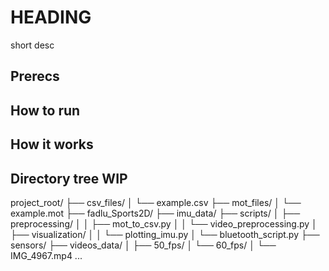 # HEADING


short desc


## Prerecs


## How to run


## How it works


## Directory tree WIP



project_root/
├── csv_files/
│   └── example.csv
├── mot_files/
│   └── example.mot
├── fadlu_Sports2D/
├── imu_data/
├── scripts/
│   ├── preprocessing/
│   │   ├── mot_to_csv.py
│   │   └── video_preprocessing.py
│   ├── visualization/
│   │   └── plotting_imu.py
│   └── bluetooth_script.py
├── sensors/
├── videos_data/
│   ├── 50_fps/
│   └── 60_fps/
│       └── IMG_4967.mp4
...
